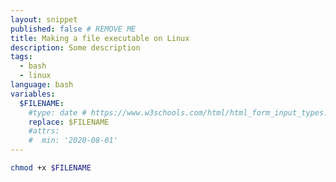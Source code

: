 ```yaml
---
layout: snippet
published: false # REMOVE ME
title: Making a file executable on Linux
description: Some description
tags:
  - bash
  - linux
language: bash
variables:
  $FILENAME:
    #type: date # https://www.w3schools.com/html/html_form_input_types.asp
    replace: $FILENAME
    #attrs:
    #  min: '2020-08-01'
---
```


```bash
chmod +x $FILENAME
```